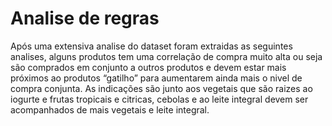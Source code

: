 # Analise de regras
Após uma extensiva analise do dataset foram extraidas as seguintes analises, alguns produtos tem uma correlação de compra muito alta ou seja são comprados em conjunto a outros produtos e devem estar mais próximos ao produtos “gatilho” para aumentarem ainda mais o nivel de compra conjunta.
As indicações são junto aos vegetais que são raizes ao iogurte e frutas tropicais e citricas, cebolas e ao leite integral devem ser acompanhados de mais vegetais e leite integral.
